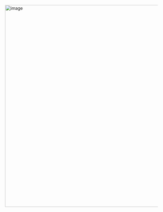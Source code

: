 <img width="666" alt="image" src="https://user-images.githubusercontent.com/63268327/161448690-2bd9d37e-1fab-492f-b28c-13499843abb6.png">

